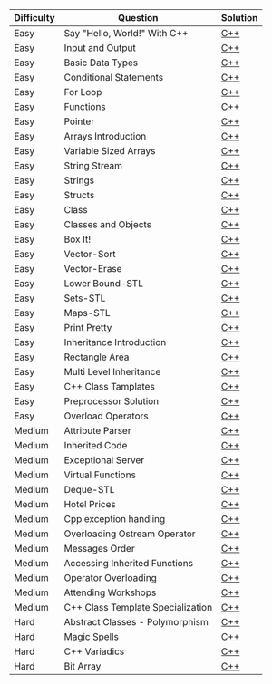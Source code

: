 |Difficulty|Question|Solution|
|-|-|-|
|Easy|Say "Hello, World!" With C++|[C++](https://raw.githubusercontent.com/ThreadedDev/HackerRank/main/C++/SayHelloWorldWithCpp.cpp)
|Easy|Input and Output|[C++](https://raw.githubusercontent.com/ThreadedDev/HackerRank/main/C++/InputAndOutput.cpp)
|Easy|Basic Data Types|[C++](https://raw.githubusercontent.com/ThreadedDev/HackerRank/main/C++/BasicDataTypes.cpp)
|Easy|Conditional Statements|[C++](https://raw.githubusercontent.com/ThreadedDev/HackerRank/main/C++/ConditionalStatements.cpp)
|Easy|For Loop|[C++](https://raw.githubusercontent.com/ThreadedDev/HackerRank/main/C++/ForLoop.cpp)
|Easy|Functions|[C++](https://raw.githubusercontent.com/ThreadedDev/HackerRank/main/C++/Functions.cpp)
|Easy|Pointer|[C++](https://raw.githubusercontent.com/ThreadedDev/HackerRank/main/C++/Pointer.cpp)
|Easy|Arrays Introduction|[C++](https://raw.githubusercontent.com/ThreadedDev/HackerRank/main/C++/ArraysIntroduction.cpp)
|Easy|Variable Sized Arrays|[C++](https://raw.githubusercontent.com/ThreadedDev/HackerRank/main/C++/VariableSizedArrays.cpp)
|Easy|String Stream|[C++](https://raw.githubusercontent.com/ThreadedDev/HackerRank/main/C++/StringStream.cpp)
|Easy|Strings|[C++](https://raw.githubusercontent.com/ThreadedDev/HackerRank/main/C++/Strings.cpp)
|Easy|Structs|[C++](https://raw.githubusercontent.com/ThreadedDev/HackerRank/main/C++/Structs.cpp)
|Easy|Class|[C++](https://raw.githubusercontent.com/ThreadedDev/HackerRank/main/C++/Class.cpp)
|Easy|Classes and Objects|[C++](https://raw.githubusercontent.com/ThreadedDev/HackerRank/main/C++/ClassesAndObjects.cpp)
|Easy|Box It!|[C++](https://raw.githubusercontent.com/ThreadedDev/HackerRank/main/C++/BoxIt.cpp)
|Easy|Vector-Sort|[C++](https://raw.githubusercontent.com/ThreadedDev/HackerRank/main/C++/VectorSort.cpp)
|Easy|Vector-Erase|[C++](https://raw.githubusercontent.com/ThreadedDev/HackerRank/main/C++/VectorErase.cpp)
|Easy|Lower Bound-STL|[C++](https://raw.githubusercontent.com/ThreadedDev/HackerRank/main/C++/LowerBoundSTL.cpp)
|Easy|Sets-STL|[C++](https://raw.githubusercontent.com/ThreadedDev/HackerRank/main/C++/SetsSTL.cpp)
|Easy|Maps-STL|[C++](https://raw.githubusercontent.com/ThreadedDev/HackerRank/main/C++/MapsSTL.cpp)
|Easy|Print Pretty|[C++](https://raw.githubusercontent.com/ThreadedDev/HackerRank/main/C++/PrintPretty.cpp)
|Easy|Inheritance Introduction|[C++](https://raw.githubusercontent.com/ThreadedDev/HackerRank/main/C++/InheritanceIntroduction.cpp)
|Easy|Rectangle Area|[C++](https://raw.githubusercontent.com/ThreadedDev/HackerRank/main/C++/RectangleArea.cpp)
|Easy|Multi Level Inheritance|[C++](https://raw.githubusercontent.com/ThreadedDev/HackerRank/main/C++/MultiLevelInheritance.cpp)
|Easy|C++ Class Tamplates|[C++](https://raw.githubusercontent.com/ThreadedDev/HackerRank/main/C++/CppClassTemplates.cpp)
|Easy|Preprocessor Solution|[C++](https://raw.githubusercontent.com/ThreadedDev/HackerRank/main/C++/PreprocessorSolution.cpp)
|Easy|Overload Operators|[C++](https://raw.githubusercontent.com/ThreadedDev/HackerRank/main/C++/OverloadOperators.cpp)
|Medium|Attribute Parser|[C++](https://raw.githubusercontent.com/ThreadedDev/HackerRank/main/C++/AttributeParser.cpp)
|Medium|Inherited Code|[C++](https://raw.githubusercontent.com/ThreadedDev/HackerRank/main/C++/InheritedCode.cpp)
|Medium|Exceptional Server|[C++](https://raw.githubusercontent.com/ThreadedDev/HackerRank/main/C++/ExceptionalServer.cpp)
|Medium|Virtual Functions|[C++](https://raw.githubusercontent.com/ThreadedDev/HackerRank/main/C++/VirtualFunctions.cpp)
|Medium|Deque-STL|[C++](https://raw.githubusercontent.com/ThreadedDev/HackerRank/main/C++/DequeSTL.cpp)
|Medium|Hotel Prices|[C++](https://raw.githubusercontent.com/ThreadedDev/HackerRank/main/C++/HotelPrices.cpp)
|Medium|Cpp exception handling|[C++](https://raw.githubusercontent.com/ThreadedDev/HackerRank/main/C++/CppExceptionHandling.cpp)
|Medium|Overloading Ostream Operator|[C++](https://raw.githubusercontent.com/ThreadedDev/HackerRank/main/C++/OverloadingOstreamOperator.cpp)
|Medium|Messages Order|[C++](https://raw.githubusercontent.com/ThreadedDev/HackerRank/main/C++/MessagesOrder.cpp)
|Medium|Accessing Inherited Functions|[C++](https://raw.githubusercontent.com/ThreadedDev/HackerRank/main/C++/AccessingInheritedFunctions.cpp)
|Medium|Operator Overloading|[C++](https://raw.githubusercontent.com/ThreadedDev/HackerRank/main/C++/OperatorOverloading.cpp)
|Medium|Attending Workshops|[C++](https://raw.githubusercontent.com/ThreadedDev/HackerRank/main/C++/AttendingWorkshops.cpp)
|Medium|C++ Class Template Specialization|[C++](https://raw.githubusercontent.com/ThreadedDev/HackerRank/main/C++/CppClassTemplateSpecialization.cpp)
|Hard|Abstract Classes - Polymorphism|[C++](https://raw.githubusercontent.com/ThreadedDev/HackerRank/main/C++/AbstractClassesPolymorphism.cpp)
|Hard|Magic Spells|[C++](https://raw.githubusercontent.com/ThreadedDev/HackerRank/main/C++/MagicSpells.cpp)
|Hard|C++ Variadics|[C++](https://raw.githubusercontent.com/ThreadedDev/HackerRank/main/C++/CppVariadics.cpp)
|Hard|Bit Array|[C++](https://raw.githubusercontent.com/ThreadedDev/HackerRank/main/C++/BitArrray.cpp)
